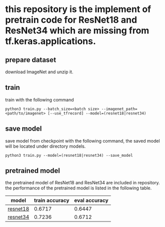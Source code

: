 # this repository is the implement of pretrain code for ResNet18 and ResNet34 which are missing from tf.keras.applications.

## prepare dataset

download ImageNet and unzip it.

## train

train with the following command

```shell
python3 train.py --batch_size=<batch size> --imagenet_path=<path/to/imagenet> [--use_tfrecord] --model=(resnet18|resnet34)
```

## save model

save model from checkpoint with the following command, the saved model will be located under directory models.

```shell
python3 train.py --model=(resnet18|resnet34) --save_model
```

## pretrained model

the pretrained model of ResNet18 and ResNet34 are included in repository. the performance of the pretrained model is listed in the following table.

| model | train accuracy | eval accuracy |
| ----- | -------------- | ------------- |
| [resnet18](models/resnet18.h5) | 0.6717 |  0.6447 |
| [resnet34](models/resnet34.h5) | 0.7236 |  0.6712 |

